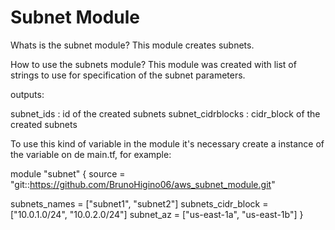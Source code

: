 # Subnet Module

Whats is the subnet module? 
This module creates subnets.

How to use the subnets module? 
This module was created with list of strings to use for specification of the subnet parameters.

outputs:

subnet_ids : id of the created subnets
subnet_cidrblocks : cidr_block of the created subnets

To use this kind of variable in the module it's necessary create a instance of the variable on de main.tf, for example:

module "subnet" {
  source = "git::https://github.com/BrunoHigino06/aws_subnet_module.git"

  subnets_names      = ["subnet1", "subnet2"]
  subnets_cidr_block = ["10.0.1.0/24", "10.0.2.0/24"]
  subnet_az          = ["us-east-1a", "us-east-1b"]
}
